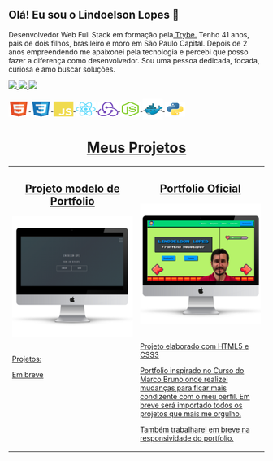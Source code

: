 ## Olá! Eu sou o Lindoelson Lopes 👋

<p>Desenvolvedor Web Full Stack em formação pela<a href="https://www.betrybe.com/" target="_blank"> Trybe.</a> Tenho 41 anos, pais de dois filhos, brasileiro e moro em São Paulo Capital.  Depois de 2 anos empreendendo me apaixonei pela tecnologia e percebi que posso fazer a diferença como desenvolvedor. Sou uma pessoa dedicada, focada, curiosa e amo buscar soluções.</p>


<div>
  <a href="https://github.com/lindoelsonLopes">
  <img height="120em" src="https://github-readme-stats.vercel.app/api?username=lindoelsonLopes&show_icons=true&theme=dracula&include_all_commits=true&count_private=true"/>
  <img height="120em" src="https://github-readme-stats.vercel.app/api/top-langs/?username=lindoelsonLopes&layout=compact&langs_count=7&theme=dracula"/>    
  <img width="200px" align="rigth" src="https://user-images.githubusercontent.com/90987627/153871922-9b094285-9217-4077-99a3-12e9a2102e47.png"/>
</div>
  
<div style="display: inline_block"><br>
  <img align="center" alt="Lopes-HTML" height="30" width="40" src="https://raw.githubusercontent.com/devicons/devicon/master/icons/html5/html5-original.svg">
  <img align="center" alt="Lopes-CSS" height="30" width="40" src="https://raw.githubusercontent.com/devicons/devicon/master/icons/css3/css3-original.svg">
  <img align="center" alt="Lopes-Js" height="30" width="40" src="https://raw.githubusercontent.com/devicons/devicon/master/icons/javascript/javascript-plain.svg">  
  <img align="center" alt="Lopes-React" height="30" width="40" src="https://raw.githubusercontent.com/devicons/devicon/master/icons/react/react-original.svg">
  <img align="center" alt="Lopes-Redux" height="30" width="40" src="https://raw.githubusercontent.com/devicons/devicon/master/icons/redux/redux-original.svg">
  <img align="center" alt="Lopes-Nodejs" height="30" width="40" src="https://raw.githubusercontent.com/devicons/devicon/master/icons/nodejs/nodejs-original.svg">
  <img align="center" alt="Lopes-Docker" height="40" width="40" src="https://raw.githubusercontent.com/devicons/devicon/master/icons/docker/docker-original.svg">
  <img align="center" alt="Lopes-Python" height="30" width="40" src="https://raw.githubusercontent.com/devicons/devicon/master/icons/python/python-original.svg">
  
</div>
<h1 align="center">Meus Projetos</h1>
<table>
  <tr>
    <td valign="top" width="50%">
    <h2 align="center"><a href="https://lindoelsonlopes.github.io/ProjetoDioPortfolio/" target="_blank">Projeto modelo de Portfolio</a></h2>
    <a href="https://lindoelsonlopes.github.io/ProjetoDioPortfolio/" target="_blank"><img width="100%" src="./imagens/projetoModeloDePortfolio.png" alt="preview do projeto" /></a>
    <br>
    <br>
    <p>Projetos:</p>
    <p>Em breve</p>
    </td>
    <td valign="top" width="50%">
    <h2 align="center"><a href="https://github.com/lindoelsonLopes/PortfolioOficial" target="_blank">Portfolio Oficial</a></h2>
    <a href="https://portfolio-oficial-pi.vercel.app/"><img width="100%" src="./imagens/PortfolioOficial.png" alt="preview do portfolio" /></a>
    <br>
    <br>
    <p>Projeto elaborado com HTML5 e CSS3 </p>
    <p>Portfolio inspirado no Curso do <a href="https://www.youtube.com/c/MarcoBrunoDev" target="_blank">Marco Bruno </a>onde realizei mudanças para ficar mais condizente com o meu perfil. Em breve será importado todos os projetos que mais me orgulho.</p>
    <p>Também trabalharei em breve na responsividade do portfolio.</p>
    </td>
  </tr>
</table>
